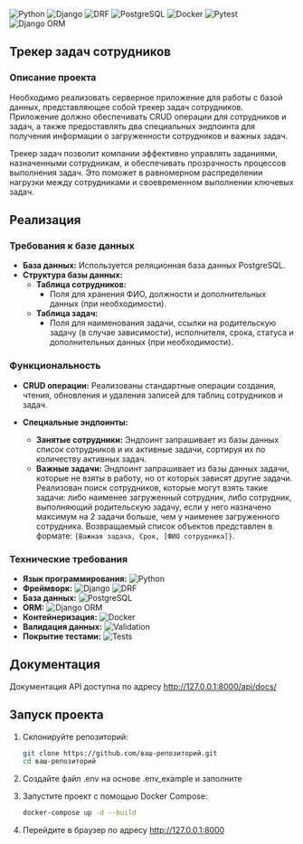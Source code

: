 ![Python](https://img.shields.io/badge/-Python-3776AB?logo=python&logoColor=white)
![Django](https://img.shields.io/badge/-Django-092E20?logo=django&logoColor=white)
![DRF](https://img.shields.io/badge/-DRF-ff1709?logo=django&logoColor=white)
![PostgreSQL](https://img.shields.io/badge/-PostgreSQL-336791?logo=postgresql&logoColor=white)
![Docker](https://img.shields.io/badge/-Docker-2496ED?logo=docker&logoColor=white)
![Pytest](https://img.shields.io/badge/-Pytest-0A9EDC?logo=pytest&logoColor=white)
![Django ORM](https://img.shields.io/badge/-Django%20ORM-092E20?logo=django&logoColor=white)

## Трекер задач сотрудников

### Описание проекта
Необходимо реализовать серверное приложение для работы с базой данных, представляющее собой трекер задач сотрудников. 
Приложение должно обеспечивать CRUD операции для сотрудников и задач, а также предоставлять два специальных эндпоинта 
для получения информации о загруженности сотрудников и важных задач.

Трекер задач позволит компании эффективно управлять заданиями, назначенными сотрудникам, и обеспечивать прозрачность 
процессов выполнения задач. Это поможет в равномерном распределении нагрузки между сотрудниками и своевременном 
выполнении ключевых задач.

## Реализация

### Требования к базе данных
- **База данных:** Используется реляционная база данных PostgreSQL.
- **Структура базы данных:**
  - **Таблица сотрудников:**
    - Поля для хранения ФИО, должности и дополнительных данных (при необходимости).
  - **Таблица задач:**
    - Поля для наименования задачи, ссылки на родительскую задачу (в случае зависимости), исполнителя, срока, 
      статуса и дополнительных данных (при необходимости).

### Функциональность
- **CRUD операции:** 
  Реализованы стандартные операции создания, чтения, обновления и удаления записей для таблиц сотрудников и задач.
  
- **Специальные эндпоинты:**
  - **Занятые сотрудники:** 
    Эндпоинт запрашивает из базы данных список сотрудников и их активные задачи, сортируя их по количеству активных задач.
  - **Важные задачи:** 
    Эндпоинт запрашивает из базы данных задачи, которые не взяты в работу, но от которых зависят другие задачи. 
    Реализован поиск сотрудников, которые могут взять такие задачи: либо наименее загруженный сотрудник, либо сотрудник,
    выполняющий родительскую задачу, если у него назначено максимум на 2 задачи больше, чем у наименее загруженного сотрудника.
    Возвращаемый список объектов представлен в формате: `{Важная задача, Срок, [ФИО сотрудника]}`.

### Технические требования

- **Язык программирования:** ![Python](https://img.shields.io/badge/Python-3.11-blue)
- **Фреймворк:** ![Django](https://img.shields.io/badge/Django-4.0-green) ![DRF](https://img.shields.io/badge/DRF-3.14-red)
- **База данных:** ![PostgreSQL](https://img.shields.io/badge/PostgreSQL-13-blue)
- **ORM:** ![Django ORM](https://img.shields.io/badge/Django%20ORM-ORM-lightblue)
- **Контейнеризация:** ![Docker](https://img.shields.io/badge/Docker-20.10-blue)
- **Валидация данных:** ![Validation](https://img.shields.io/badge/Data%20Validation-Enabled-brightgreen)
- **Покрытие тестами:** ![Tests](https://img.shields.io/badge/Tests-Pytest%20%26%20Django-orange)


## Документация

Документация API доступна по адресу http://127.0.0.1:8000/api/docs/


## Запуск проекта

1. Склонируйте репозиторий:
   ```bash
   git clone https://github.com/ваш-репозиторий.git
   cd ваш-репозиторий
   
2. Создайте файл .env на основе .env_example и заполните

3. Запустите проект с помощью Docker Compose:
   ```bash
   docker-compose up -d --build
   ```
4. Перейдите в браузер по адресу http://127.0.0.1:8000

